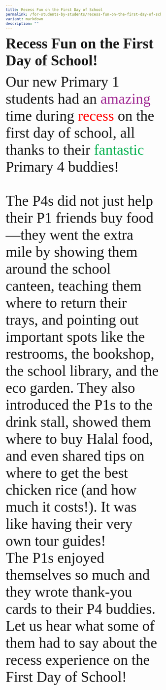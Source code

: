 ```yaml
---
title: Recess Fun on the First Day of School
permalink: /for-students-by-students/recess-fun-on-the-first-day-of-school/
variant: markdown
description: ""
---
```

<b><font size="18" face="Anjal Thoegai">Recess Fun on the First Day of School!</font></b><br>

<font size="14" face="Comic Sans MS">Our new Primary 1 students had an <font color="#A02B93" face="Curlz MT">amazing</font> time during <font color="#FF0000" face="Harrington">recess</font> on the first day of school, all thanks to their <font face="#00B050" color="#00B050">fantastic </font> Primary 4 buddies!<br><br>The P4s did not just help their P1 friends buy food—they went the extra mile by showing them around the school canteen, teaching them where to return their trays, and pointing out important spots like the restrooms, the bookshop, the school library, and the eco garden. They also introduced the P1s to the drink stall, showed them where to buy Halal food, and even shared tips on where to get the best chicken rice (and how much it costs!). It was like having their very own tour guides!<br>The P1s enjoyed themselves so much and they wrote thank-you cards to their P4 buddies. <br>Let us hear what some of them had to say about the recess experience on the First Day of School!</font>